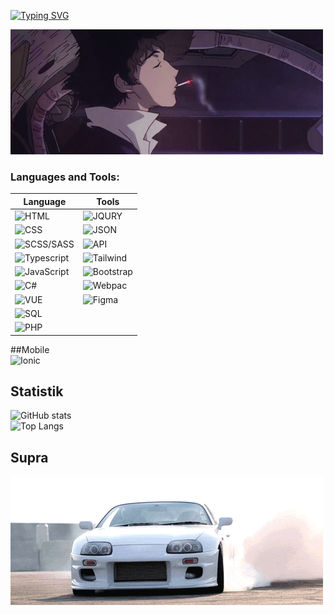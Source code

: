 
[![Typing SVG](https://readme-typing-svg.herokuapp.com?font=Roboto&duration=8000&pause=2000&color=F70000&center=true&vCenter=true&width=850&height=100&lines=Приветствую😊+на+своем+gitHub+профиле💥+Я+Junior+Frontend+Developer+из+Тирасполя🗾)](https://git.io/typing-svg)
 </br>
 
[![Header](https://github.com/424Nkita-Csharsfta4/424Nkita-Csharsfta4/blob/main/424Nkita-Csharsfta4-main/assets/1.gif)](https://vk.com/php1234python)


### Languages and Tools:

| Language      | Tools         |
| ------------- | ------------- |
| ![HTML](https://img.shields.io/badge/-HTML-ff8f19) | ![JQURY](https://img.shields.io/badge/-JQURY-76a5af)  |
| ![CSS](https://img.shields.io/badge/-CSS-2986cc) | ![JSON](https://img.shields.io/badge/-JSON-ffcd34)  |
| ![SCSS/SASS](https://img.shields.io/badge/-SCSS-c27ba0)  | ![API](https://img.shields.io/badge/-API-ffe599)  |
| ![Typescript](https://img.shields.io/badge/-TypeScript-6fa8dc)  | ![Tailwind](https://img.shields.io/badge/-Tailwind-6fa8dc)  |
| ![JavaScript](https://img.shields.io/badge/-JavaScript-E9D54D)  | ![Bootstrap](https://img.shields.io/badge/-Bootstrap-c55df5) |
| ![C#](https://img.shields.io/badge/-Csharp-c55df5)  | ![Webpac](https://img.shields.io/badge/-Webpac-76a5af)  |
| ![VUE](https://img.shields.io/badge/-Vue-acf78b)  | ![Figma](https://img.shields.io/badge/-Figma-c27ba0)  |
| ![SQL](https://img.shields.io/badge/-SQL-bcbcbcc) | 
| ![PHP](https://img.shields.io/badge/-PHP-9fc5e8) | 

##Mobile  
![Ionic](https://img.shields.io/badge/-Ionic-6fa8dc)

## Statistik
![GitHub stats](https://github-readme-stats.vercel.app/api?username=424Nkita-Csharsfta4&show_icons=true&theme=radical)
</br>
![Top Langs](https://github-readme-stats.vercel.app/api/top-langs/?username=424Nkita-Csharsfta4&langs_count=8)






## Supra 
[![Footer](https://github.com/424Nkita-Csharsfta4/424Nkita-Csharsfta4/blob/main/assets/2.gif)](https://www.youtube.com/watch?v=H1OXCCpH_E4)
